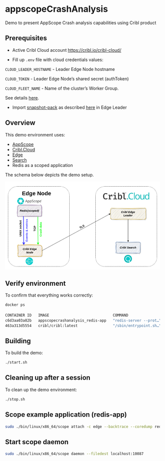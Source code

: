 # appscopeCrashAnalysis
Demo to present AppScope Crash analysis capabilities using Cribl product

## Prerequisites

- Active Cribl Cloud account https://cribl.io/cribl-cloud/

- Fill up `.env` file with cloud credentials values:


`CLOUD_LEADER_HOSTNAME` - Leader Edge Node hostname

`CLOUD_TOKEN` - Leader Edge Node’s shared secret (authToken)

`CLOUD_FLEET_NAME` - Name of the cluster’s Worker Group.


See details [here](https://docs.cribl.io/edge/environment-variables/).

- Import [snapshot-pack](snapshot-pack/AppScopeSnapshot_1.0.0.crbl) as described [here](https://docs.cribl.io/stream/packs/?_gl=1*ktnf9j*_up*MQ..*_ga*MTMyODQ3MTA4Ny4xNjc3NTgyNTI5*_ga_NM9RJKZ94V*MTY3NzU4MjUyOS4xLjEuMTY3NzU4MjUzOS4wLjAuMA..#file) in Edge Leader


## Overview
This demo environment uses:

- [AppScope](https://cribl.io/appscope/)
- [Cribl.Cloud](https://cribl.io/cribl-cloud/)
- [Edge](https://cribl.io/edge/)
- [Search](https://cribl.io/search/)
- Redis as a scoped application

The schema below depicts the demo setup.

![Schema_overall](schema.png)

## Verify environment

To confirm that everything works correctly:

```bash
docker ps

CONTAINER ID   IMAGE                             COMMAND                  CREATED         STATUS        PORTS                                       NAMES
c6d3aa03a82b   appscopecrashanalysis_redis-app   "redis-server --prot…"   2 seconds ago   Up 1 second   0.0.0.0:6379->6379/tcp, :::6379->6379/tcp   redis-app
463a313d5554   cribl/cribl:latest                "/sbin/entrypoint.sh…"   2 seconds ago   Up 1 second                                               edge-node1
```

## Building

To build the demo:

```bash
./start.sh
```

## Cleaning up after a session

To clean up the demo environment:

```bash
./stop.sh
```

## Scope example application (redis-app)

```bash
sudo ./bin/linux/x86_64/scope attach -c edge --backtrace --coredump redis-server
```

## Start scope daemon

```bash
sudo ./bin/linux/x86_64/scope daemon --filedest localhost:10087
```
